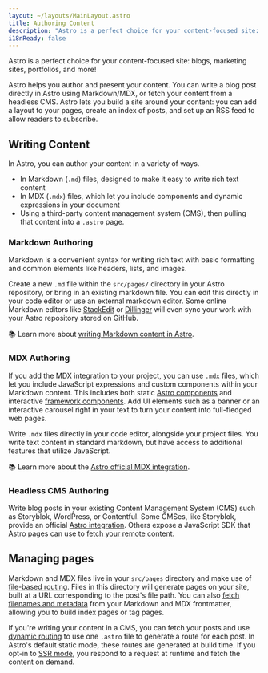 ```yaml
---
layout: ~/layouts/MainLayout.astro
title: Authoring Content
description: "Astro is a perfect choice for your content-focused site: blogs, marketing sites, portfolios, and more! Author your content directly in your project, or connect your CMS of choice."
i18nReady: false
---
```

Astro is a perfect choice for your content-focused site: blogs, marketing sites, portfolios, and more!

Astro helps you author and present your content. You can write a blog post directly in Astro using Markdown/MDX, or fetch your content from a headless CMS. Astro lets you build a site around your content: you can add a layout to your pages, create an index of posts, and set up an RSS feed to allow readers to subscribe.

## Writing Content

In Astro, you can author your content in a variety of ways. 
- In Markdown (`.md`) files, designed to make it easy to write rich text content 
- In MDX (`.mdx`) files, which let you include components and dynamic expressions in your document
- Using a third-party content management system (CMS), then pulling that content into a `.astro` page.


### Markdown Authoring
Markdown is a convenient syntax for writing rich text with basic formatting and common elements like headers, lists, and images.

Create a new `.md` file within the `src/pages/` directory in your Astro repository, or bring in an existing markdown file. You can edit this directly in your code editor or use an external markdown editor. Some online Markdown editors like [StackEdit](https://stackedit.io/) or [Dillinger](https://dillinger.io) will even sync your work with your Astro repository stored on GitHub.

📚 Learn more about [writing Markdown content in Astro](/en/guides/markdown-content/).

### MDX Authoring
If you add the MDX integration to your project, you can use `.mdx` files, which let you include JavaScript expressions and custom components within your Markdown content. This includes both static [Astro components](/en/core-concepts/astro-components/) and interactive [framework components](/en/core-concepts/framework-components/). Add UI elements such as a banner or an interactive carousel right in your text to turn your content into full-fledged web pages.

Write `.mdx` files directly in your code editor, alongside your project files. You write text content in standard markdown, but have access to additional features that utilize JavaScript. 

📚 Learn more about the [Astro official MDX integration](/en/guides/integrations-guide/mdx/).

### Headless CMS Authoring

Write blog posts in your existing Content Management System (CMS) such as Storyblok, WordPress, or Contentful. Some CMSes, like Storyblok, provide an official [Astro integration](https://www.storyblok.com/mp/announcing-storyblok-astro). Others expose a JavaScript SDK that Astro pages can use to [fetch your remote content](/en/guides/data-fetching/#fetch-from-a-headless-cms).

## Managing pages

Markdown and MDX files live in your `src/pages` directory and make use of [file-based routing](/en/core-concepts/routing/). Files in this directory will generate pages on your site, built at a URL corresponding to the post's file path. You can also [fetch filenames and metadata](/en/reference/api-reference/#astroglob) from your Markdown and MDX frontmatter, allowing you to build index pages or tag pages.

If you're writing your content in a CMS, you can fetch your posts and use [dynamic routing](/en/core-concepts/routing/#dynamic-routes) to use one `.astro` file to generate a route for each post. In Astro's default static mode, these routes are generated at build time. If you opt-in to [SSR mode](/en/guides/server-side-rendering/), you respond to a request at runtime and fetch the content on demand.
